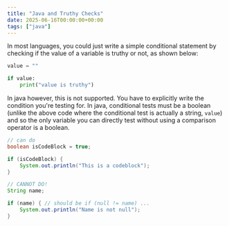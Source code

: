 ```yaml
---
title: "Java and Truthy Checks"
date: 2025-06-16T00:00:00+00:00
tags: ["java"]
---
```


In most languages, you could just write a simple conditional statement by checking if the value of a variable is truthy or not, as shown below:
```python
value = ""

if value:
	print("value is truthy")
```
In java however, this is not supported. You have to explicitly write the condition you're testing for. In java, conditional tests must be a boolean (unlike the above code where the conditional test is actually a string, `value`) and so the only variable you can directly test without using a comparison operator is a boolean. 
```java
// can do
boolean isCodeBlock = true;

if (isCodeBlock) {
	System.out.println("This is a codeblock");
}

// CANNOT DO!
String name;

if (name) { // should be if (null != name) ...
	System.out.println("Name is not null");
}
```